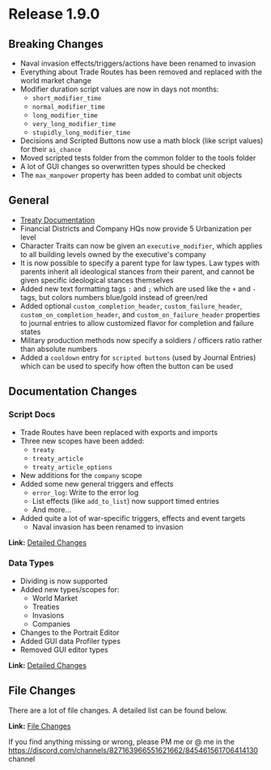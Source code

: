 # Release 1.9.0
## Breaking Changes
- Naval invasion effects/triggers/actions have been renamed to invasion
- Everything about Trade Routes has been removed and replaced with the world market change
- Modifier duration script values are now in days not months:
  - `short_modifier_time`
  - `normal_modifier_time`
  - `long_modifier_time`
  - `very_long_modifier_time`
  - `stupidly_long_modifier_time`
- Decisions and Scripted Buttons now use a math block (like script values) for their `ai_chance`
- Moved scripted tests folder from the common folder to the tools folder
- A lot of GUI changes so overwritten types should be checked
- The `max_manpower` property has been added to combat unit objects
## General
- [Treaty Documentation](./docs/treaty_articles.md)
- Financial Districts and Company HQs now provide 5 Urbanization per level
- Character Traits can now be given an `executive_modifier`, which applies to all building levels owned by the executive's company
- It is now possible to specify a parent type for law types. Law types with parents inherit all ideological stances from their parent, and cannot be given specific ideological stances themselves
- Added new text formatting tags `:` and `;` which are used like the `+` and `-` tags, but colors numbers blue/gold instead of green/red
- Added optional `custom_completion_header`, `custom_failure_header`, `custom_on_completion_header`, and `custom_on_failure_header` properties to journal entries to allow customized flavor for completion and failure states
- Military production methods now specify a soldiers / officers ratio rather than absolute numbers
- Added a `cooldown` entry for `scripted buttons` (used by Journal Entries) which can be used to specify how often the button can be used
## Documentation Changes
### Script Docs
- Trade Routes have been replaced with exports and imports
- Three new scopes have been added:
  - `treaty`
  - `treaty_article`
  - `treaty_article_options`
- New additions for the `company` scope
- Added some new general triggers and effects
  - `error_log`: Write to the error log
  - List effects (like `add_to_list`) now support timed entries
  - And more...
- Added quite a lot of war-specific triggers, effects and event targets
  - Naval invasion has been renamed to invasion

**Link:** [Detailed Changes](./changes_script_docs.md)
### Data Types
- Dividing is now supported
- Added new types/scopes for:
  - World Market
  - Treaties
  - Invasions
  - Companies
- Changes to the Portrait Editor
- Added GUI data Profiler types
- Removed GUI editor types

**Link:** [Detailed Changes](./changes_data_types.md)
## File Changes
There are a lot of file changes.
A detailed list can be found below.

**Link:** [File Changes](./changes_files.md)

If you find anything missing or wrong, please PM me or @ me in the https://discord.com/channels/827163966551621662/845461561706414130 channel